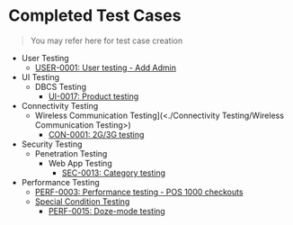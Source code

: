 # Completed Test Cases
> You may refer here for test case creation

 * User Testing
   * [USER-0001: User testing - Add Admin](<./User Testing/USER-0001_user_testing_add_admin.md>)  
 * UI Testing
   * DBCS Testing
     * [UI-0017: Product testing](<./UI Testing/DBCS Testing/UI-0017_product_testing.md>)  
 * Connectivity Testing
   * Wireless Communication Testing](<./Connectivity Testing/Wireless Communication Testing>)  
     * [CON-0001: 2G/3G testing](<./Connectivity Testing/Wireless Communication Testing/CON-0001_2g_3g_testing.md>)
 * Security Testing
   * Penetration Testing
     * Web App Testing
       * [SEC-0013: Category testing](<./Security Testing/Penetration Testing/Web App Testing/SEC-0013_category_testing.md>) 
 * Performance Testing
   * [PERF-0003: Performance testing - POS 1000 checkouts](<./Performance Testing/PERF-0003_performance_testing_pos_1000_checkouts.md>)  
   * [Special Condition Testing](<./Performance Testing/Special Condition Testing>)  
     * [PERF-0015: Doze-mode testing](<./Performance Testing/Special Condition Testing/PERF-0015_doze_mode_testing.md>)  